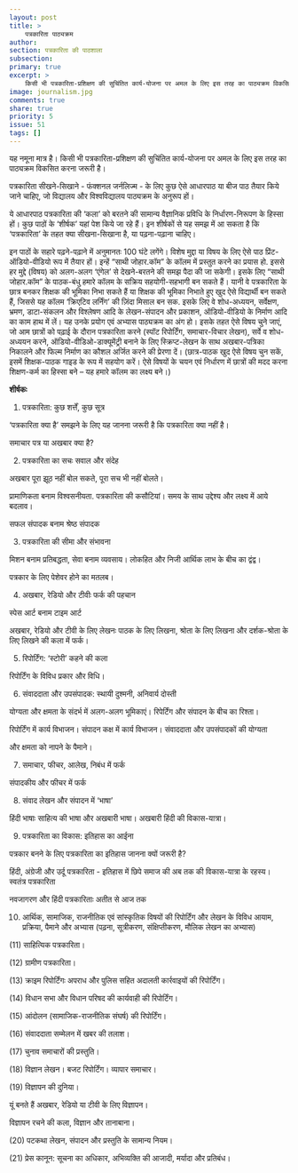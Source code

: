 ```yaml
---
layout: post
title: >
    पत्रकारिता पाठ्यक्रम
author:
section: पत्रकारिता की पाठशाला
subsection:
primary: true
excerpt: >
    किसी भी पत्रकारिता-प्रशिक्षण की सुचिंतित कार्य-योजना पर अमल के लिए इस तरह का पाठ्यक्रम विकसित करना जरूरी है। पत्रकारिता सीखने-सिखाने - फंक्शनल जर्नलिज्म - के लिए कुछ ऐसे आधारपाठ या बीज पाठ तैयार किये जाने चाहिए, जो विद्यालय और विश्वविद्यालय पाठ्यक्रम के अनुरूप हों। ये आधारपाठ पत्रकारिता की ‘कला’ को बरतने की सामान्य वैज्ञानिक प्रविधि के निर्धारण-निरूपण के हिस्सा हों। कुछ पाठों के ‘शीर्षक’ यहां पेश किये जा रहे हैं।
image: journalism.jpg
comments: true
share: true
priority: 5
issue: 51
tags: []
---
```


यह नमूना मात्र है। किसी भी पत्रकारिता-प्रशिक्षण की सुचिंतित कार्य-योजना पर अमल के लिए इस तरह का पाठ्यक्रम विकसित करना जरूरी है।

पत्रकारिता सीखने-सिखाने - फंक्शनल जर्नलिज्म - के लिए कुछ ऐसे आधारपाठ या बीज पाठ तैयार किये जाने चाहिए, जो विद्यालय और विश्वविद्यालय पाठ्यक्रम के अनुरूप हों।

ये आधारपाठ पत्रकारिता की ‘कला’ को बरतने की सामान्य वैज्ञानिक प्रविधि के निर्धारण-निरूपण के हिस्सा हों। कुछ पाठों के ‘शीर्षक’ यहां पेश किये जा रहे हैं। इन शीर्षकों से यह समझ में आ सकता है कि ‘पत्रकारिता’ के तहत क्या सीखना-सिखाना है, या पढ़ना-पढ़ाना चाहिए।

इन पाठों के सहारे पढ़ने-पढ़ाने में अनुमानतः 100 घंटे लगेंगे। विशेष मुद्दा या विषय के लिए ऐसे पाठ प्रिंट-ऑडियो-वीडियो रूप में तैयार हों। इन्हें “साथी जोहार.कॉम” के कॉलम में प्रस्तुत करने का प्रयास हो. इससे हर  मुद्दे (विषय) को अलग-अलग ‘एंगेल’ से देखने-बरतने की समझ पैदा की जा सकेगी। इसके लिए “साथी जोहार.कॉम” के पाठक-बंधु हमारे कॉलम के सक्रिय सहयोगी-सहभागी बन सकते हैं। यानी वे पत्रकारिता के छात्र बनकर शिक्षक की भूमिका निभा सकते हैं या शिक्षक की भूमिका निभाते हुए खुद ऐसे विद्यार्थी बन सकते हैं, जिससे यह कॉलम ‘क्रिएटिव लर्निंग’ की ज़िंदा मिसाल बन सक. इसके लिए वे शोध-अध्ययन, सर्वेक्षण, भ्रमण, डाटा-संकलन और विश्लेषण आदि के लेखन-संपादन और प्रकाशन, ऑडियो-वीडियो के निर्माण आदि का काम हाथ में लें। यह उनके प्रयोग एवं अभ्यास पाठ्यक्रम का अंग हो। इसके तहत ऐसे विषय चुने जाएं, जो आम छात्रों को पढ़ाई के दौरान पत्रकारिता करने (स्पॉट रिपोर्टिंग, समाचार-विचार लेखन), सर्वे व शोध-अध्ययन करने, ऑडियो-वीडिओ-डाक्यूमेंट्री बनाने के लिए स्क्रिप्ट-लेखन के साथ अखबार-पत्रिका निकालने और फिल्म निर्माण का कौशल अर्जित करने की प्रेरणा दें। (छात्र-पाठक खुद ऐसे विषय चुन सकें, इसमें शिक्षक-पाठक  गाइड के रूप में सहयोग करें। ऐसे विषयों के चयन एवं निर्धारण में छात्रों की मदद करना शिक्षण-कर्म का हिस्सा बने – यह हमारे कॉलम का लक्ष्य बने।)

**शीर्षकः**

1) पत्रकारिता: कुछ शर्त्तें, कुछ सूत्र

‘पत्रकारिता क्या है’ समझने के लिए यह जानना जरूरी है कि पत्रकारिता क्या नहीं है।

समाचार पत्र या अखबार क्या है?

2) पत्रकारिता का सचः सवाल और संदेह

अखबार पूरा झूठ नहीं बोल सकते, पूरा सच भी नहीं बोलते।

प्रामाणिकता बनाम विश्वसनीयता. पत्रकारिता की कसौटियां। समय के साथ उद्देश्य और लक्ष्य में आये बदलाव।

सफल संपादक बनाम श्रेष्ठ संपादक

3) पत्रकारिता की सीमा और संभावना

मिशन बनाम प्रतिबद्धता, सेवा बनाम व्यवसाय। लोकहित और निजी आर्थिक लाभ के बीच का द्वंद्व।

पत्रकार के लिए पेशेवर होने का मतलब।

4) अखबार, रेडियो और टीवीः फर्क की पहचान

स्पेस आर्ट बनाम टाइम आर्ट

अखबार, रेडियो और टीवी के लिए लेखनः पाठक के लिए लिखना, श्रोता के लिए लिखना और दर्शक-श्रोता के लिए लिखने की कला में फर्क।

5) रिपोर्टिंग: ‘स्टोरी’ कहने की कला

रिपोर्टिंग के विविध प्रकार और विधि।

6) संवाददाता और उपसंपादक: स्थायी दुश्मनी, अनिवार्य दोस्ती

योग्यता और क्षमता के संदर्भ में अलग-अलग भूमिकाएं। रिपेर्टिंग और संपादन के बीच का रिश्ता।

रिपोर्टिंग में कार्य विभाजन। संपादन कक्ष में कार्य विभाजन। संवाददाता और उपसंपादकों की योग्यता

और क्षमता को नापने के पैमाने।

7) समाचार, फीचर, आलेख, निबंध में फर्क

संपादकीय और फीचर में फर्क

8) संवाद लेखन और संपादन में ‘भाषा’

हिंदी भाषाः साहित्य की भाषा और अखबारी भाषा। अखबारी हिंदी की विकास-यात्रा।

9) पत्रकारिता का विकास: इतिहास का आईना

पत्रकार बनने के लिए पत्रकारिता का इतिहास जानना क्यों जरूरी है?

हिंदी, अंग्रेजी और उर्दू पत्रकारिता - इतिहास में छिपे समाज की अब तक की विकास-यात्रा के रहस्य। स्वतंत्र पत्रकारिता

नवजागरण और हिंदी पत्रकारिताः अतीत से आज तक

10) आर्थिक, सामाजिक, राजनीतिक एवं सांस्कृतिक विषयों की रिपोर्टिंग और लेखन के विविध आयाम, प्रक्रिया, पैमाने और अभ्यास (पढ़ना, सूत्रीकरण, संक्षिप्तीकरण, मौलिक लेखन का अभ्यास)

(11) साहित्यिक पत्रकारिता।

(12) ग्रामीण पत्रकारिता।

(13) क्राइम रिपोर्टिंगः अपराध और पुलिस सहित अदालती कार्रवाइयों की रिपोर्टिंग।

(14) विधान सभा और विधान परिषद की कार्यवाही की रिपोर्टिंग।

(15) आंदोलन (सामाजिक-राजनीतिक संघर्ष) की रिपोर्टिंग।

(16) संवाददाता सम्मेलन में खबर की तलाश।

(17) चुनाव समाचारों की प्रस्तुति।

(18) विज्ञान लेखन। बजट रिपोर्टिंग। व्यापार समाचार।

(19) विज्ञापन की दुनिया।

यूं बनते हैं अखबार, रेडियो या टीवी के लिए विज्ञापन।

विज्ञापन रचने की कला, विज्ञान और तानाबाना।

(20) पटकथा लेखन, संपादन और प्रस्तुति के सामान्य नियम।

(21) प्रेस कानून: सूचना का अधिकार, अभिव्यक्ति की आजादी, मर्यादा और प्रतिबंध।
